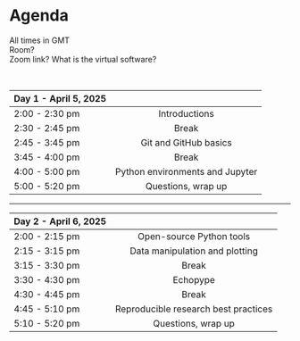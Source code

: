 # Agenda
All times in GMT  
Room?  
Zoom link? What is the virtual software?

<br>

|Day 1 - April 5, 2025  |               |
| :---          | :----:                |
|2:00 - 2:30 pm | Introductions         |
|2:30 - 2:45 pm | Break                 |
|2:45 - 3:45 pm | Git and GitHub basics |
|3:45 - 4:00 pm | Break                 |
|4:00 - 5:00 pm | Python environments and Jupyter|
|5:00 - 5:20 pm | Questions, wrap up|

---

| Day 2 - April 6, 2025 |                              |
| :---          | :----:                               |
|2:00 - 2:15 pm | Open-source Python tools             |
|2:15 - 3:15 pm | Data manipulation and plotting       |
|3:15 - 3:30 pm | Break                                |
|3:30 - 4:30 pm | Echopype                             |
|4:30 - 4:45 pm | Break                                |
|4:45 - 5:10 pm | Reproducible research best practices |
|5:10 - 5:20 pm | Questions, wrap up                   |